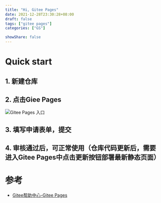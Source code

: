 ```yaml
---
title: "Hi, Gitee Pages"
date: 2021-12-28T23:30:28+08:00
draft: false
tags: ["gitee pages"]
categories: ["GS"]

showShare: false
---
```


# Quick start

## 1. 新建仓库

## 2. 点击Giee Pages

![Gitee Pages 入口](img/gitee-pages-entry.jpg)

## 3. 填写申请表单，提交

## 4. 审核通过后，可正常使用（仓库代码更新后，需要进入Gitee Pages中点击更新按钮部署最新静态页面）

# 参考

- [Gitee帮助中心-Gitee Pages](https://gitee.com/help/articles/4136)
